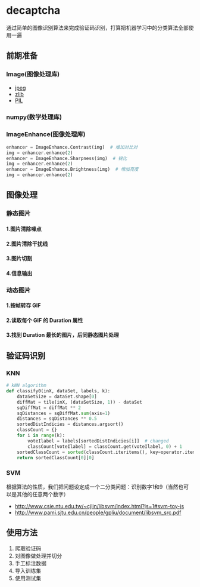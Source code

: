 # decaptcha
通过简单的图像识别算法来完成验证码识别，打算把机器学习中的分类算法全部使用一遍
## 前期准备
### Image(图像处理库)
- [jpeg](http://www.ijg.org/files/)
- [zlib](http://www.zlib.net)
- [PIL](http://effbot.org/imagingbook/introduction.htm#using-the-image-class)

### numpy(数学处理库)

### ImageEnhance(图像处理库)
```Python
enhancer = ImageEnhance.Contrast(img)  # 增加对比对
img = enhancer.enhance(2)
enhancer = ImageEnhance.Sharpness(img)  # 锐化
img = enhancer.enhance(2)
enhancer = ImageEnhance.Brightness(img)  # 增加亮度
img = enhancer.enhance(2)
```
## 图像处理
### 静态图片
#### 1.图片清除噪点
#### 2.图片清除干扰线
#### 3.图片切割
#### 4.信息输出
### 动态图片
#### 1.按帧转存 GIF
#### 2.读取每个 GIF 的 Duration 属性
#### 3.找到 Duration 最长的图片，后同静态图片处理
## 验证码识别
### KNN
```Python
# kNN algorithm
def classify0(inX, dataSet, labels, k):
    dataSetSize = dataSet.shape[0]
    diffMat = tile(inX, (dataSetSize, 1)) - dataSet
    sqDiffMat = diffMat ** 2
    sqDistances = sqDiffMat.sum(axis=1)
    distances = sqDistances ** 0.5
    sortedDistIndicies = distances.argsort()
    classCount = {}
    for i in range(k):
        voteIlabel = labels[sortedDistIndicies[i]]  # changed
        classCount[voteIlabel] = classCount.get(voteIlabel, 0) + 1
    sortedClassCount = sorted(classCount.iteritems(), key=operator.itemgetter(1), reverse=True)
    return sortedClassCount[0][0]
```
### SVM
根据算法的性质，我们把问题设定成一个二分类问题：识别数字1和9（当然也可以是其他的任意两个数字）
- http://www.csie.ntu.edu.tw/~cjlin/libsvm/index.html?js=1#svm-toy-js
- http://www.pami.sjtu.edu.cn/people/gpliu/document/libsvm_src.pdf

## 使用方法
1. 爬取验证码
2. 对图像做处理并切分
3. 手工标注数据
4. 导入训练集
5. 使用测试集

